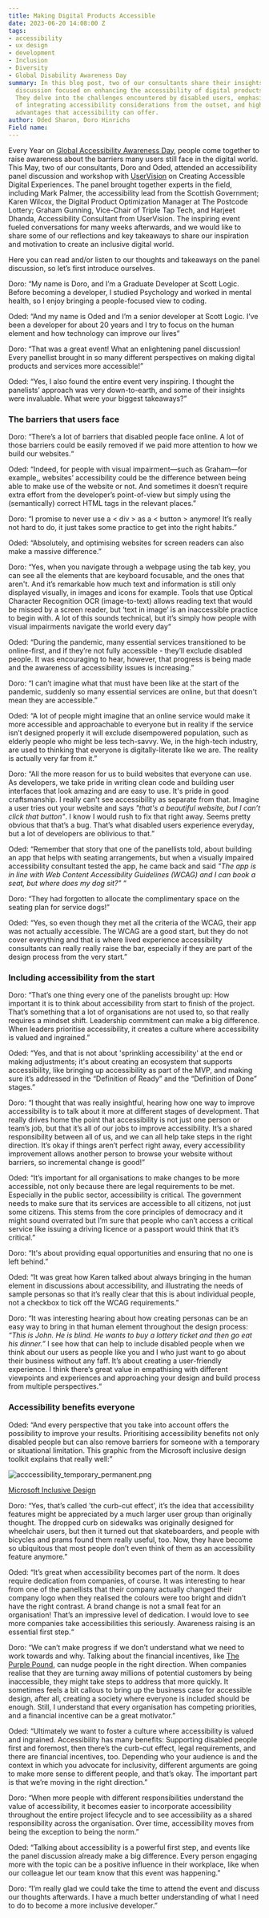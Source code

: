 ```yaml
---
title: Making Digital Products Accessible
date: 2023-06-20 14:08:00 Z
tags:
- accessibility
- ux design
- development
- Inclusion
- Diversity
- Global Disability Awareness Day
summary: In this blog post, two of our consultants share their insights from a panel
  discussion focused on enhancing the accessibility of digital products and services.
  They delve into the challenges encountered by disabled users, emphasize the significance
  of integrating accessibility considerations from the outset, and highlight the universal
  advantages that accessibility can offer.
author: Oded Sharon, Doro Hinrichs
Field name: 
---
```


Every Year on [Global Accessibility Awareness Day](https://accessibility.day/), people come together to raise awareness about the barriers many users still face in the digital world. This May, two of our consultants, Doro and Oded, attended an accessibility panel discussion and workshop with [UserVision](https://uservision.co.uk/) on Creating Accessible Digital Experiences. The panel brought together experts in the field, including Mark Palmer, the accessibility lead from the Scottish Government; Karen Wilcox, the Digital Product Optimization Manager at The Postcode Lottery; Graham Gunning, Vice-Chair of Triple Tap Tech, and Harjeet Dhanda, Accessibility Consultant from UserVision. The inspiring event fueled conversations for many weeks afterwards, and we would like to share some of our reflections and key takeaways to share our inspiration and motivation to create an inclusive digital world.

Here you can read and/or listen to our thoughts and takeaways on the panel discussion, so let’s first introduce ourselves. 

Doro: “My name is Doro, and I’m a Graduate Developer at Scott Logic. Before becoming a developer, I studied Psychology and worked in mental health, so I enjoy bringing a people-focused view to coding. 

Oded: “And my name is Oded and I’m a senior developer at Scott Logic. I’ve been a developer for about 20 years and I try to focus on the human element and how technology can improve our lives”

Doro: “That was a great event! What an enlightening panel discussion! Every panellist  brought in so many different perspectives on making digital products and services more accessible!”

Oded:  “Yes, I also found the entire event very inspiring. I thought the panelists’ approach was very down-to-earth, and some of their insights were invaluable. What were your biggest takeaways?”


### The barriers that users face

Doro: “There’s a lot of barriers that disabled people face online. A lot of those barriers could be easily removed if we paid more attention to how we build our websites.“ 

Oded: “Indeed, for people with visual impairment—such as Graham—for example,, websites’ accessibility could be the difference between being able to make use of the website or not. And sometimes it doesn’t require extra effort from the developer’s point-of-view but simply using the (semantically) correct HTML tags in the relevant places.” 

Doro: “I promise to never use a < div > as a < button > anymore! It’s really not hard to do, it just takes some practice to get into the right habits.” 

Oded: “Absolutely, and optimising websites for screen readers can also make a massive difference.” 

Doro: “Yes, when you navigate through a webpage using the tab key, you can see all the elements that are keyboard focusable, and the ones that aren't. And it’s remarkable how much text and information is still only displayed visually, in images and icons for example. Tools that use Optical Character Recognition OCR (image-to-text) allows reading text that would be missed by a screen reader, but ‘text in image’ is an inaccessible practice to begin with. A lot of this sounds technical, but it’s simply how people with visual impairments navigate the world every day“

Oded: “During the pandemic, many essential services transitioned to be online-first, and if they’re not fully accessible - they’ll exclude disabled people. It was encouraging to hear, however, that progress is being made and the awareness of accessibility issues is increasing.”

Doro: “I can’t imagine what that must have been like at the start of the pandemic, suddenly so many essential services are online, but that doesn't mean they are accessible.”

Oded: “A lot of people might imagine that an online service would make it more accessible and approachable to everyone but in reality if the service isn’t designed properly it will exclude disempowered population, such as elderly people who might be less tech-savvy. We, in the high-tech industry, are used to thinking that everyone is digitally-literate like we are. The reality is actually very far from it.”

Doro: “All the more reason for us to build websites that everyone can use. As developers, we take pride in writing clean code and building user interfaces that look amazing and are easy to use. It's pride in good craftsmanship. I really can't see accessibility as separate from that. Imagine a user tries out your website and says *"that's a beautiful website, but I can’t click that button"*. I know I would rush to fix that right away. Seems pretty obvious that that’s a bug. That’s what disabled users experience everyday, but a lot of developers are oblivious to that.”

Oded: “Remember that story that one of the panellists told, about building an app that helps with seating arrangements, but when a visually impaired accessibility consultant tested the app, he came back and said *"The app is in line with Web Content Accessibility Guidelines (WCAG) and I can book a seat, but where does my dog sit?"* “

Doro: “They had forgotten to allocate the complimentary space on the seating plan for service dogs!” 

Oded: “Yes, so even though they met all the criteria of the WCAG, their app was not actually accessible. The WCAG are a good start, but they do not cover everything and that is where lived experience accessibility consultants can really really raise the bar, especially if they are part of the design process from the very start.”


### Including accessibility from the start

Doro: “That’s one thing every one of the panelists brought up: How important it is to think about accessibility from start to finish of the project. That’s something that a lot of organisations are not used to, so that really requires a mindset shift. Leadership commitment can make a big difference. When leaders prioritise accessibility, it creates a culture where accessibility is valued and ingrained.”

Oded: “Yes, and that is not about 'sprinkling accessibility' at the end or making adjustments; it's about creating an ecosystem that supports accessibility, like bringing up accessibility as part of the MVP, and making sure it’s addressed in the “Definition of Ready” and the “Definition of Done” stages.”

Doro: “I thought that was really insightful, hearing how one way to improve accessibility is to talk about it more at different stages of development. That really drives home the point that accessibility is not just one person or team’s job, but that it’s all of our jobs to improve accessibility. It’s a shared responsibility between all of us, and we can all help take steps in the right direction. It’s okay if things aren’t perfect right away, every accessibility improvement allows another person to browse your website without barriers, so incremental change is good!” 

Oded: “It’s important for all organisations to make changes to be more accessible, not only because there are legal requirements to be met. Especially in the public sector, accessibility is critical. The government needs to make sure that its services are accessible to all citizens, not just some citizens.  This stems from the core principles of democracy and it might sound overrated but I’m sure that people who can’t access a critical service like issuing a driving licence or a passport would think that it’s critical.”

Doro: “It's about providing equal opportunities and ensuring that no one is left behind.” 

Oded: “It was great how Karen talked about always bringing in the human element in discussions about accessibility, and illustrating the needs of sample personas so that it’s really clear that this is about individual people, not a checkbox to tick off the WCAG requirements.”

Doro: “It was interesting hearing about how creating personas can be an easy way to bring in that human element throughout the design process: *“This is John. He is blind. He wants to buy a lottery ticket and then go eat his dinner.”* I see how that can help to include disabled people when we think about our users as people like you and I who just want to go about their business without any faff. It’s about creating a user-friendly experience. I think there’s great value in empathising with different viewpoints and experiences and approaching your design and build process from multiple perspectives.“


### Accessibility benefits everyone

Oded: “And every perspective that you take into account offers the possibility to improve your results. Prioritising accessibility benefits not only disabled people but can also remove barriers for someone with a temporary or situational limitation. This graphic from the Microsoft inclusive design toolkit explains that really well:” 

![acccessibility_temporary_permanent.png](/uploads/acccessibility_temporary_permanent.png)


[Microsoft Inclusive Design](https://inclusive.microsoft.design/)

Doro: “Yes, that’s called 'the curb-cut effect', it’s the idea that accessibility features might be appreciated by a much larger user group than originally thought. The dropped curb on sidewalks was originally designed for wheelchair users, but then it turned out that skateboarders, and people with bicycles and prams found them really useful, too. Now, they have become so ubiquitous that most people don’t even think of them as an accessibility feature anymore.” 

Oded: “It’s great when accessibility becomes part of the norm. It does require dedication from companies, of course. It was interesting to hear from one of the panellists that their company actually changed their company logo when they realised the colours were too bright and didn’t have the right contrast. A brand change is not a small feat for an organisation! That’s an impressive level of dedication. I would love to see more companies take accessibilities this seriously. Awareness raising is an essential first step.“

Doro: “We can’t make progress if we don’t understand what we need to work towards and why. Talking about the financial incentives, like [The Purple Pound](https://wearepurple.org.uk/the-purple-pound-infographic/), can nudge people in the right direction. When companies realise that they are turning away millions of potential customers by being inaccessible, they might take steps to address that more quickly. It sometimes feels a bit callous to bring up the business case for accessible design, after all, creating a society where everyone is included should be enough. Still, I understand that every organisation has competing priorities, and a financial incentive can be a great motivator.”

Oded: “Ultimately we want to foster a culture where accessibility is valued and ingrained. Accessibility has many benefits: Supporting disabled people first and foremost, then there’s the curb-cut effect, legal requirements, and there are financial incentives, too. Depending who your audience is and the context in which you advocate for inclusivity, different arguments are going to make more sense to different people, and that’s okay. The important part is that we’re moving in the right direction.”

Doro: “When more people with different responsibilities understand the value of accessibility, it becomes easier to incorporate accessibility throughout the entire project lifecycle and to see accessibility as a shared responsibility across the organisation. Over time, accessibility moves from being the exception to being the norm.”

Oded: “Talking about accessibility is a powerful first step, and events like the panel discussion already make a big difference. Every person engaging more with the topic can be a positive influence in their workplace, like when our colleague let our team know that this event was happening.”

Doro: “I’m really glad we could take the time to attend the event and discuss our thoughts afterwards. I have a much better understanding of what I need to do to become a more inclusive developer.”
